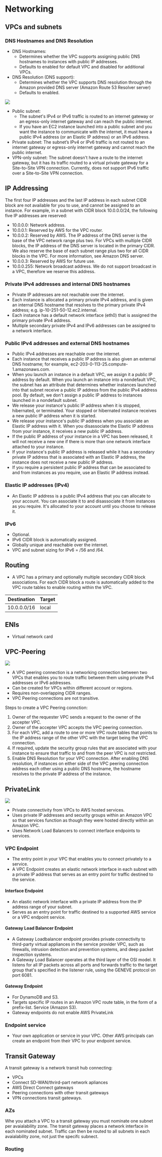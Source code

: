# Networking

## VPCs and subnets

### DNS Hostnames and DNS Resolution

* DNS Hostnames:
    * Determines whether the VPC supports assigning public DNS hostnames to instances with public IP addresses.
    * Defaults to enabled for default VPC and disabled for additional VPCs.
* DNS Resolution (DNS support):
    * Determines whether the VPC supports DNS resolution through the Amazon provided DNS server (Amazon Route 53 Resolver server)
    * Defaults to enabled.

![](https://docs.aws.amazon.com/vpc/latest/userguide/images/subnets-diagram.png)

* Public subnet: 
    * The subnet's IPv4 or IPv6 traffic is routed to an internet gateway or an egress-only internet gateway and can reach the public internet.
    * If you have an EC2 instance launched into a public subnet and you want the instance to communicate with the internet, it must have a public IPv4 address (or an Elastic IP address) or an IPv6 address. 
* Private subnet: The subnet’s IPv4 or IPv6 traffic is not routed to an internet gateway or egress-only internet gateway and cannot reach the public internet.
* VPN-only subnet: The subnet doesn't have a route to the internet gateway, but it has its traffic routed to a virtual private gateway for a Site-to-Site VPN connection. Currently, does not support IPv6 traffic over a Site-to-Site VPN connection.

## IP Addressing

The first four IP addresses and the last IP address in each subnet CIDR block are not available for you to use, and cannot be assigned to an instance. For example, in a subnet with CIDR block 10.0.0.0/24, the following five IP addresses are reserved:

* 10.0.0.0: Network address.
* 10.0.0.1: Reserved by AWS for the VPC router.
* 10.0.0.2: Reserved by AWS. The IP address of the DNS server is the base of the VPC network range plus two. For VPCs with multiple CIDR blocks, the IP address of the DNS server is located in the primary CIDR. We also reserve the base of each subnet range plus two for all CIDR blocks in the VPC. For more information, see Amazon DNS server.
* 10.0.0.3: Reserved by AWS for future use.
* 10.0.0.255: Network broadcast address. We do not support broadcast in a VPC, therefore we reserve this address.


### Private IPv4 addresses and internal DNS hostnames
* Private IP addresses are not reachable over the internet.
* Each instance is allocated a primary private IPv4 address, and is given an internal DNS hostname that resolves to the primary private IPv4 address; e.g. ip-10-251-50-12.ec2.internal.
* Each instance has a default network interface (eth0) that is assigned the primary private IPv4 address.
* Multiple secondary private IPv4 and IPv6 addresses can be assigned to a network interface.

### Public IPv4 addresses and external DNS hostnames
* Public IPv4 addresses are reachable over the internet.
* Each instance that receives a public IP address is also given an external DNS hostname; for example, ec2-203-0-113-25.compute-1.amazonaws.com.
* When you launch an instance in a default VPC, we assign it a public IP address by default. When you launch an instance into a nondefault VPC, the subnet has an attribute that determines whether instances launched into that subnet receive a public IP address from the public IPv4 address pool. By default, we don't assign a public IP address to instances launched in a nondefault subnet.
* We release your instance's public IP address when it is stopped, hibernated, or terminated. Your stopped or hibernated instance receives a new public IP address when it is started.
* We release your instance's public IP address when you associate an Elastic IP address with it. When you disassociate the Elastic IP address from your instance, it receives a new public IP address.
* If the public IP address of your instance in a VPC has been released, it will not receive a new one if there is more than one network interface attached to your instance.
* If your instance's public IP address is released while it has a secondary private IP address that is associated with an Elastic IP address, the instance does not receive a new public IP address.
* If you require a persistent public IP address that can be associated to and from instances as you require, use an Elastic IP address instead.

### Elastic IP addresses (IPv4)
* An Elastic IP address is a public IPv4 address that you can allocate to your account. You can associate it to and disassociate it from instances as you require. It's allocated to your account until you choose to release it.

### IPv6
* Optional.
* IPv6 CIDR block is automatically assigned.
* Globally unique and reachable over the internet.
* VPC and subnet sizing for IPv6 = /56 and /64.

## Routing

* A VPC has a primary and optionally multiple secondary CIDR block associations. For each CIDR block a route is automatically added to the VPC route tables to enable routing within the VPC.

| Destination | Target |
| ----------- | ------ |
| 10.0.0.0/16 | local |


## ENIs
* Virtual network card

## VPC-Peering

![](https://docs.aws.amazon.com/vpc/latest/peering/images/peering-intro-diagram.png)

* A VPC peering connection is a networking connection between two VPCs that enables you to route traffic between them using private IPv4 addresses or IPv6 addresses.
* Can be created for VPCs within different account or regions.
* Requires non-overlapping CIDR ranges.
* VPC Peering connections are not transitive.

Steps to create a VPC Peering connction:
1. Owner of the requester VPC sends a request to the owner of the accepter VPC.
2. Owner of the accepter VPC accepts the VPC peering connection.
3. For each VPC, add a route to one or more VPC route tables that points to the IP address range of the other VPC with the target being the VPC connection. 
4. If required, update the security group rules that are associated with your instance to ensure that traffic to and from the peer VPC is not restricted.
5. Enable DNS Resolution for your VPC connection. After enabling DNS resolution, if instances on either side of the VPC peering connection address each other using a public DNS hostname, the hostname resolves to the private IP address of the instance.

## PrivateLink

![](https://docs.aws.amazon.com/whitepapers/latest/aws-vpc-connectivity-options/images/image20.png)

* Private connectivity from VPCs to AWS hosted services.
* Uses private IP addresses and security groups within an Amazon VPC so that services function as though they were hosted directly within an Amazon VPC.
* Uses Network Load Balancers to connect interface endpoints to services.

### VPC Endpoint

* The entry point in your VPC that enables you to connect privately to a service.
* A VPC Endpoint creates an elastic network interface in each subnet with a private IP address that serves as an entry point for traffic destined to the service.

#### Interface Endpoint

* An elastic network interface with a private IP address from the IP address range of your subnet.
* Serves as an entry point for traffic destined to a supported AWS service or a VPC endpoint service.

#### Gateway Load Balancer Endpoint

* A Gateway Loadbalancer endpoint provides private connectivity to third-party virtual appliances in the service provider VPC, such as firewalls, intrusion detection and prevention systems, and deep packet inspection systems.
* A Gateway Load Balancer operates at the third layer of the OSI model. It listens for all IP packets across all ports and forwards traffic to the target group that's specified in the listener rule, using the GENEVE protocol on port 6081.

#### Gateway Endpoint

* For DynamoDB and S3.
* Targets specific IP routes in an Amazon VPC route table, in the form of a prefix-list.
Service (Amazon S3). 
* Gateway endpoints do not enable AWS PrivateLink

### Endpoint service

* Your own application or service in your VPC. Other AWS principals can create an endpoint from their VPC to your endpoint service.

## Transit Gateway

A transit gateway is a network transit hub connecting:

* VPCs
* Connect SD-WAN/thrird-part network apliances
* AWS Direct Connect gateways
* Peering connections with other transit gateways
* VPN connections transit gateways.

### AZs

Whe you attach a VPC to a transit gateway you must nominate one subnet per avaialability zone. The transit gateway places a network interface in each nominated subnet. Traffic can then be routed to all subnets in each avaialability zone, not just the specifc subnect.

### Routing








 
